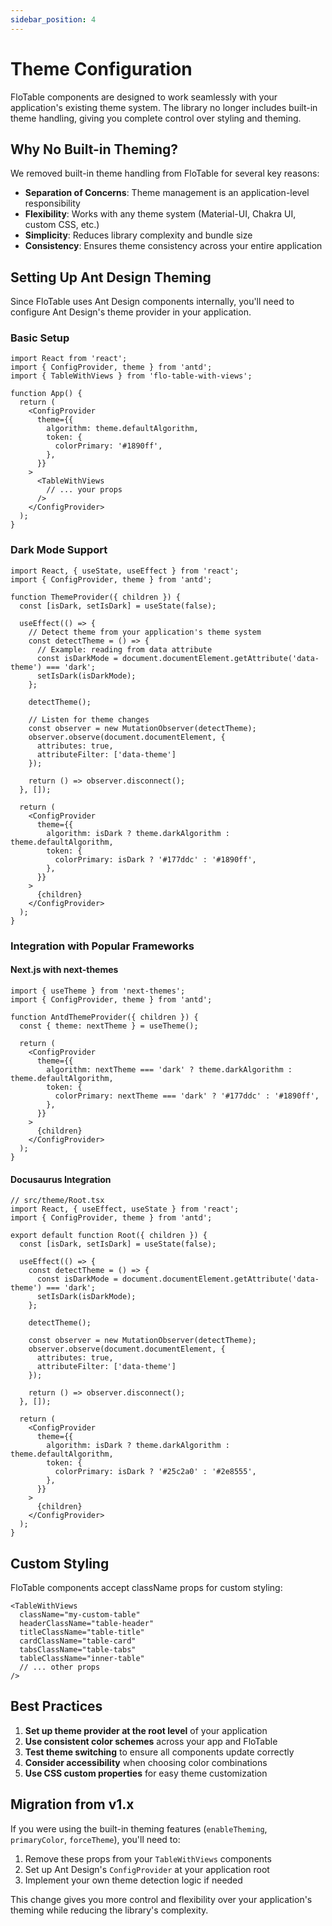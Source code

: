 ```yaml
---
sidebar_position: 4
---
```


# Theme Configuration

FloTable components are designed to work seamlessly with your application's existing theme system. The library no longer includes built-in theme handling, giving you complete control over styling and theming.

## Why No Built-in Theming?

We removed built-in theme handling from FloTable for several key reasons:

- **Separation of Concerns**: Theme management is an application-level responsibility
- **Flexibility**: Works with any theme system (Material-UI, Chakra UI, custom CSS, etc.)
- **Simplicity**: Reduces library complexity and bundle size
- **Consistency**: Ensures theme consistency across your entire application

## Setting Up Ant Design Theming

Since FloTable uses Ant Design components internally, you'll need to configure Ant Design's theme provider in your application.

### Basic Setup

```tsx
import React from 'react';
import { ConfigProvider, theme } from 'antd';
import { TableWithViews } from 'flo-table-with-views';

function App() {
  return (
    <ConfigProvider
      theme={{
        algorithm: theme.defaultAlgorithm,
        token: {
          colorPrimary: '#1890ff',
        },
      }}
    >
      <TableWithViews
        // ... your props
      />
    </ConfigProvider>
  );
}
```

### Dark Mode Support

```tsx
import React, { useState, useEffect } from 'react';
import { ConfigProvider, theme } from 'antd';

function ThemeProvider({ children }) {
  const [isDark, setIsDark] = useState(false);

  useEffect(() => {
    // Detect theme from your application's theme system
    const detectTheme = () => {
      // Example: reading from data attribute
      const isDarkMode = document.documentElement.getAttribute('data-theme') === 'dark';
      setIsDark(isDarkMode);
    };

    detectTheme();

    // Listen for theme changes
    const observer = new MutationObserver(detectTheme);
    observer.observe(document.documentElement, {
      attributes: true,
      attributeFilter: ['data-theme']
    });

    return () => observer.disconnect();
  }, []);

  return (
    <ConfigProvider
      theme={{
        algorithm: isDark ? theme.darkAlgorithm : theme.defaultAlgorithm,
        token: {
          colorPrimary: isDark ? '#177ddc' : '#1890ff',
        },
      }}
    >
      {children}
    </ConfigProvider>
  );
}
```

### Integration with Popular Frameworks

#### Next.js with next-themes

```tsx
import { useTheme } from 'next-themes';
import { ConfigProvider, theme } from 'antd';

function AntdThemeProvider({ children }) {
  const { theme: nextTheme } = useTheme();
  
  return (
    <ConfigProvider
      theme={{
        algorithm: nextTheme === 'dark' ? theme.darkAlgorithm : theme.defaultAlgorithm,
        token: {
          colorPrimary: nextTheme === 'dark' ? '#177ddc' : '#1890ff',
        },
      }}
    >
      {children}
    </ConfigProvider>
  );
}
```

#### Docusaurus Integration

```tsx
// src/theme/Root.tsx
import React, { useEffect, useState } from 'react';
import { ConfigProvider, theme } from 'antd';

export default function Root({ children }) {
  const [isDark, setIsDark] = useState(false);

  useEffect(() => {
    const detectTheme = () => {
      const isDarkMode = document.documentElement.getAttribute('data-theme') === 'dark';
      setIsDark(isDarkMode);
    };

    detectTheme();
    
    const observer = new MutationObserver(detectTheme);
    observer.observe(document.documentElement, {
      attributes: true,
      attributeFilter: ['data-theme']
    });

    return () => observer.disconnect();
  }, []);

  return (
    <ConfigProvider
      theme={{
        algorithm: isDark ? theme.darkAlgorithm : theme.defaultAlgorithm,
        token: {
          colorPrimary: isDark ? '#25c2a0' : '#2e8555',
        },
      }}
    >
      {children}
    </ConfigProvider>
  );
}
```

## Custom Styling

FloTable components accept className props for custom styling:

```tsx
<TableWithViews
  className="my-custom-table"
  headerClassName="table-header"
  titleClassName="table-title"
  cardClassName="table-card"
  tabsClassName="table-tabs"
  tableClassName="inner-table"
  // ... other props
/>
```

## Best Practices

1. **Set up theme provider at the root level** of your application
2. **Use consistent color schemes** across your app and FloTable
3. **Test theme switching** to ensure all components update correctly
4. **Consider accessibility** when choosing color combinations
5. **Use CSS custom properties** for easy theme customization

## Migration from v1.x

If you were using the built-in theming features (`enableTheming`, `primaryColor`, `forceTheme`), you'll need to:

1. Remove these props from your `TableWithViews` components
2. Set up Ant Design's `ConfigProvider` at your application root
3. Implement your own theme detection logic if needed

This change gives you more control and flexibility over your application's theming while reducing the library's complexity.
